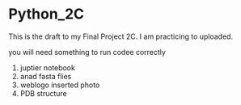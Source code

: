 # Python_2C
This is the draft to my Final Project 2C. I am practicing to uploaded. 

you will need something to run codee correctly
1. juptier notebook
2. anad fasta flies
3. weblogo inserted photo
4. PDB structure
